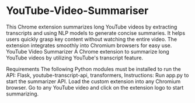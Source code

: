 # YouTube-Video-Summariser
This Chrome extension summarizes long YouTube videos by extracting transcripts and using NLP models to generate concise summaries. It helps users quickly grasp key content without watching the entire video. The extension integrates smoothly into Chromium browsers for easy use.
YouTube Video Summarizer
A Chrome extension to summarize long YouTube videos by utilizing YouTube's transcript feature.

Requirements
The following Python modules must be installed to run the API:
  Flask, 
  youtube-transcript-api, 
  transformers, 
Instructions:
  Run app.py to start the summarizer API.
  Load the custom extension into any Chromium browser.
  Go to any YouTube video and click on the extension logo to start summarizing.
